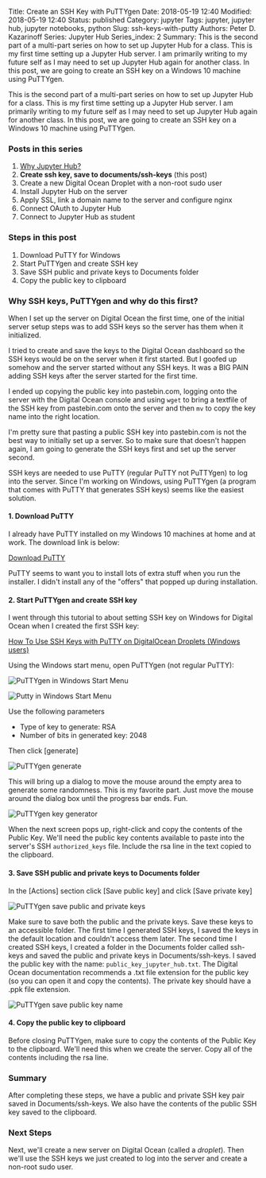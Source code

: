 Title: Create an SSH Key with PuTTYgen
Date: 2018-05-19 12:40
Modified: 2018-05-19 12:40
Status: published
Category: jupyter
Tags: jupyter, jupyter hub, jupyter notebooks, python
Slug: ssh-keys-with-putty
Authors: Peter D. Kazarinoff
Series: Jupyter Hub
Series_index: 2
Summary: This is the second part of a multi-part series on how to set up Jupyter Hub for a class. This is my first time setting up a Jupyter Hub server. I am primarily writing to my future self as I may need to set up Jupyter Hub again for another class. In this post, we are going to create an SSH key on a Windows 10 machine using PuTTYgen.

This is the second part of a multi-part series on how to set up Jupyter Hub for a class. This is my first time setting up a Jupyter Hub server. I am primarily writing to my future self as I may need to set up Jupyter Hub again for another class. In this post, we are going to create an SSH key on a Windows 10 machine using PuTTYgen.

### Posts in this series

1. [Why Jupyter Hub?]({filename}/posts/jupyterhub/why_jupyter_hub.md) 
2. **Create ssh key, save to documents/ssh-keys** (this post)
3. Create a new Digital Ocean Droplet with a non-root sudo user
4. Install Jupyter Hub on the server
5. Apply SSL, link a domain name to the server and configure nginx
6. Connect OAuth to Jupyter Hub
7. Connect to Jupyter Hub as student

### Steps in this post

1. Download PuTTY for Windows
2. Start PuTTYgen and create SSH key
3. Save SSH public and private keys to Documents folder
4. Copy the public key to clipboard

### Why SSH keys, PuTTYgen and why do this first?

When I set up the server on Digital Ocean the first time, one of the initial server setup steps was to add SSH keys so the server has them when it initialized. 

I tried to create and save the keys to the Digital Ocean dashboard so the SSH keys would be on the server when it first started. But I goofed up somehow and the server started without any SSH keys. It was a BIG PAIN adding SSH keys after the server started for the first time. 

I ended up copying the public key into pastebin.com, logging onto the server with the Digital Ocean console and using ```wget``` to bring a textfile of the SSH key from pastebin.com onto the server and then ```mv``` to copy the key name into the right location.

I'm pretty sure that pasting a public SSH key into pastebin.com is not the best way to initially set up a server. So to make sure that doesn't happen again, I am going to generate the SSH keys first and set up the server second. 

SSH keys are needed to use PuTTY (regular PuTTY not PuTTYgen) to log into the server. Since I'm working on Windows, using PuTTYgen (a program that comes with PuTTY that generates SSH keys) seems like the easiest solution. 

#### 1. Download PuTTY

I already have PuTTY installed on my Windows 10 machines at home and at work. The download link is below:

[Download PuTTY](https://www.putty.org/)

PuTTY seems to want you to install lots of extra stuff when you run the installer. I didn't install any of the "offers" that popped up during installation.


#### 2. Start PuTTYgen and create SSH key

I went through this tutorial to about setting SSH key on Windows for Digital Ocean when I created the first SSH key:

[How To Use SSH Keys with PuTTY on DigitalOcean Droplets (Windows users)](https://www.digitalocean.com/community/tutorials/how-to-use-ssh-keys-with-putty-on-digitalocean-droplets-windows-users)

Using the Windows start menu, open PuTTYgen (not regular PuTTY):

![PuTTYgen in Windows Start Menu](/posts/jupyterhub/puttygen_in_start_menu.png)

![Putty in Windows Start Menu](/posts/jupyterhub/puttygen_key_generator.png)

Use the following parameters

 * Type of key to generate: RSA
 * Number of bits in generated key: 2048

Then click [generate]

![PuTTYgen generate](/posts/jupyterhub/puttygen_generate.png)

This will bring up a dialog to move the mouse around the empty area to generate some randomness. This is my favorite part. Just move the mouse around the dialog box until the progress bar ends. Fun.

![PuTTYgen key generator](/posts/jupyterhub/puttygen_key_generator.png)

When the next screen pops up, right-click and copy the contents of the Public Key. We'll need the public key contents available to paste into the server's SSH ```authorized_keys``` file. Include the rsa line in the text copied to the clipboard.

#### 3. Save SSH public and private keys to Documents folder

In the [Actions] section click [Save public key] and click [Save private key]

![PuTTYgen save public and private keys](/posts/jupyterhub/puttygen_save_public_private_key.png)

Make sure to save both the public and the private keys. Save these keys to an accessible folder. The first time I generated SSH keys, I saved the keys in the default location and couldn't access them later. The second time I created SSH keys, I created a folder in the Documents folder called ssh-keys and saved the public and private keys in Documents/ssh-keys. I saved the public key with the name: ```public_key_jupyter_hub.txt```. The Digital Ocean documentation recommends a .txt file extension for the public key (so you can open it and copy the contents). The private key should have a .ppk file extension.

![PuTTYgen save public key name](/posts/jupyterhub/puttygen_public_key_save_name.png)

#### 4. Copy the public key to clipboard

Before closing PuTTYgen, make sure to copy the contents of the Public Key to the clipboard. We'll need this when we create the server. Copy all of the contents including the rsa line. 

### Summary

After completing these steps, we have a public and private SSH key pair saved in Documents/ssh-keys. We also have the contents of the public SSH key saved to the clipboard.

### Next Steps

Next, we'll create a new server on Digital Ocean (called a _droplet_). Then we'll use the SSH keys we just created to log into the server and create a non-root sudo user.